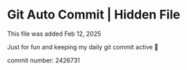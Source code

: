 # Git Auto Commit | Hidden File

This file was added Feb 12, 2025

Just for fun and keeping my daily git commit active 🤪

commit number: 2426731
